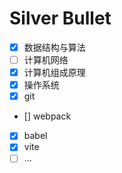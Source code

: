 # Silver Bullet

  - [x] 数据结构与算法
  - [ ] 计算机网络
  - [x] 计算机组成原理
  - [x] 操作系统
  - [x] git
  - [] webpack
  - [x] babel
  - [x] vite
  - [ ] ...